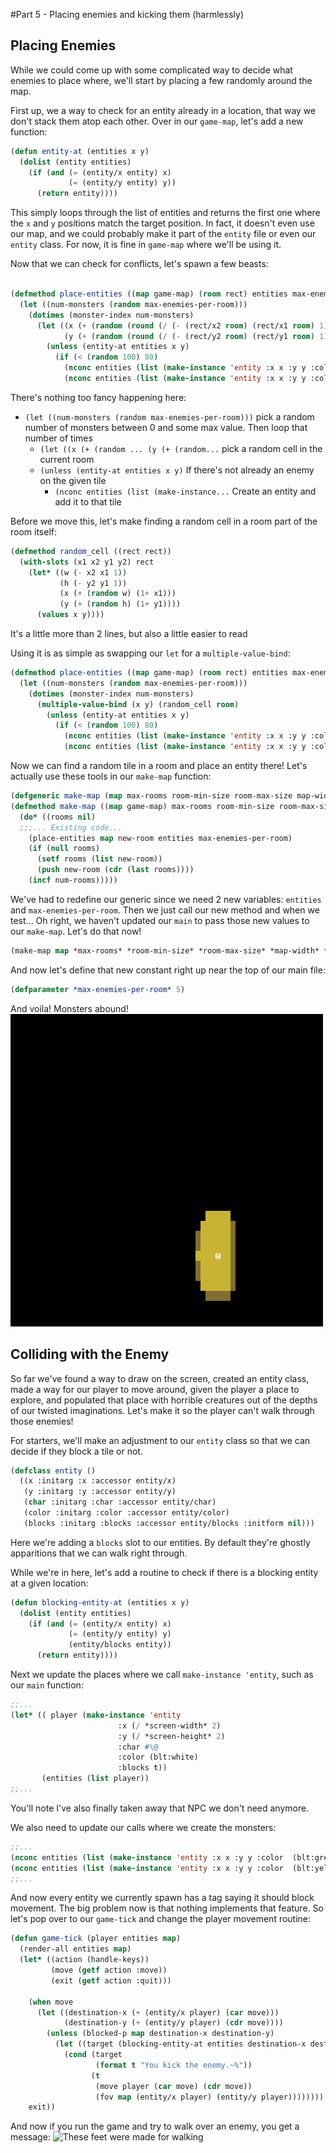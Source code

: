 #Part 5 - Placing enemies and kicking them (harmlessly)

## Placing Enemies
While we could come up with some complicated way to decide what enemies to place where, we'll start by placing a few randomly around the map.

First up, we a way to check for an entity already in a location, that way we don't stack them atop each other.   Over in our `game-map`, let's add a new function:
```lisp
(defun entity-at (entities x y)
  (dolist (entity entities)
    (if (and (= (entity/x entity) x)
             (= (entity/y entity) y))
      (return entity))))
```
This simply loops through the list of entities and returns the first one where the `x` and `y` positions match the target position.  In fact, it doesn't even use our map, and we could probably make it part of the `entity` file or even our `entity` class.  For now, it is fine in `game-map` where we'll be using it.

Now that we can check for conflicts, let's spawn a few beasts:
```lisp

(defmethod place-entities ((map game-map) (room rect) entities max-enemies-per-room)
  (let ((num-monsters (random max-enemies-per-room)))
    (dotimes (monster-index num-monsters)
      (let ((x (+ (random (round (/ (- (rect/x2 room) (rect/x1 room) 1) 2))) (1+ (rect/x1 room))))
            (y (+ (random (round (/ (- (rect/y2 room) (rect/y1 room) 1) 2))) (1+ (rect/y1 room)))))
        (unless (entity-at entities x y)
          (if (< (random 100) 80)
            (nconc entities (list (make-instance 'entity :x x :y y :color  (blt:green) :char #\o)))
            (nconc entities (list (make-instance 'entity :x x :y y :color  (blt:yellow) :char #\T)))))))))


```
There's nothing too fancy happening here:
* `(let ((num-monsters (random max-enemies-per-room)))` pick a random number of monsters between 0 and some max value.  Then loop that number of times
  * `(let ((x (+ (random ... (y (+ (random...` pick a random cell in the current room
  * `(unless (entity-at entities x y)`  If there's not already an enemy on the given tile
    * `(nconc entities (list (make-instance...` Create an entity and add it to that tile

Before we move this, let's make finding a random cell in a room part of the room itself:
```lisp
(defmethod random_cell ((rect rect))
  (with-slots (x1 x2 y1 y2) rect
    (let* ((w (- x2 x1 1))
           (h (- y2 y1 1))
           (x (+ (random w) (1+ x1)))
           (y (+ (random h) (1+ y1))))
      (values x y))))
```
It's a little more than 2 lines, but also a little easier to read

Using it is as simple as swapping our `let` for a `multiple-value-bind`:
```lisp
(defmethod place-entities ((map game-map) (room rect) entities max-enemies-per-room)
  (let ((num-monsters (random max-enemies-per-room)))
    (dotimes (monster-index num-monsters)
      (multiple-value-bind (x y) (random_cell room)
        (unless (entity-at entities x y)
          (if (< (random 100) 80)
            (nconc entities (list (make-instance 'entity :x x :y y :color  (blt:green) :char #\o)))
            (nconc entities (list (make-instance 'entity :x x :y y :color  (blt:yellow) :char #\T)))))))))
```

Now we can find a random tile in a room and place an entity there!  Let's actually use these tools in our `make-map` function:
```lisp
(defgeneric make-map (map max-rooms room-min-size room-max-size map-width map-height player entities max-enemies-per-room))
(defmethod make-map ((map game-map) max-rooms room-min-size room-max-size map-width map-height player entities max-enemies-per-room)
  (do* ((rooms nil)
  ;;;... Existing code...
    (place-entities map new-room entities max-enemies-per-room)
    (if (null rooms)
      (setf rooms (list new-room))
      (push new-room (cdr (last rooms))))
    (incf num-rooms)))))
```
We've had to redefine our generic since we need 2 new variables: `entities` and `max-enemies-per-room`.   Then we just call our new method and when we test...   Oh right, we haven't updated our `main` to pass those new values to our `make-map`.  Let's do that now!

```lisp
(make-map map *max-rooms* *room-min-size* *room-max-size* *map-width* *map-height* player entities *max-enemies-per-room*)
```
And now let's define that new constant right up near the top of our main file:
```lisp
(defparameter *max-enemies-per-room* 5)
```

And voila!  Monsters abound!
![I was working in the lab](../screenshots/part-5-2-monsters.gif?raw=true "late one night")

## Colliding with the Enemy
So far we've found a way to draw on the screen, created an entity class, made a way for our player to move around, given the player a place to explore, and populated that place with horrible creatures out of the depths of our twisted imaginations.   Let's make it so the player can't walk through those enemies!

For starters, we'll make an adjustment to our `entity` class so that we can decide if they block a tile or not.
```lisp
(defclass entity ()
  ((x :initarg :x :accessor entity/x)
   (y :initarg :y :accessor entity/y)
   (char :initarg :char :accessor entity/char)
   (color :initarg :color :accessor entity/color)
   (blocks :initarg :blocks :accessor entity/blocks :initform nil)))
```
Here we're adding a `blocks` slot to our entities.  By default they're ghostly apparitions that we can walk right through.

While we're in here, let's add a routine to check if there is a blocking entity at a given location:
```lisp
(defun blocking-entity-at (entities x y)
  (dolist (entity entities)
    (if (and (= (entity/x entity) x)
             (= (entity/y entity) y)
             (entity/blocks entity))
      (return entity))))
```

Next we update the places where we call `make-instance 'entity`, such as our `main` function:
```lisp
;;...
(let* (( player (make-instance 'entity
                        :x (/ *screen-width* 2)
                        :y (/ *screen-height* 2)
                        :char #\@
                        :color (blt:white)
                        :blocks t))
       (entities (list player))
;;...
```
You'll note I've also finally taken away that NPC we don't need anymore.

We also need to update our calls where we create the monsters:
```lisp
;;...
(nconc entities (list (make-instance 'entity :x x :y y :color  (blt:green) :char #\o :blocks t)))
(nconc entities (list (make-instance 'entity :x x :y y :color  (blt:yellow) :char #\T :blocks t)))
;;...
```

And now every entity we currently spawn has a tag saying it should block movement.  The big problem now is that nothing implements that feature.  So let's pop over to our `game-tick` and change the player movement routine:

```lisp
(defun game-tick (player entities map)
  (render-all entities map)
  (let* ((action (handle-keys))
         (move (getf action :move))
         (exit (getf action :quit)))

    (when move
      (let ((destination-x (+ (entity/x player) (car move)))
            (destination-y (+ (entity/y player) (cdr move))))
        (unless (blocked-p map destination-x destination-y)
          (let ((target (blocking-entity-at entities destination-x destination-y)))
            (cond (target
                   (format t "You kick the enemy.~%"))
                  (t
                   (move player (car move) (cdr move))
                   (fov map (entity/x player) (entity/y player))))))))
    exit))
```

And now if you run the game and try to walk over an enemy, you get a message:
![These feet were made for walking](../screenshots/part-5-4-kick.gif?raw=true "And I'm all outta bubblegum.")
